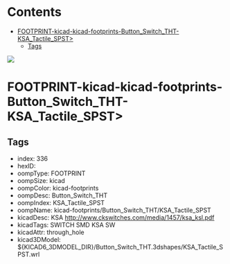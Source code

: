



Contents
========

* [FOOTPRINT-kicad-kicad-footprints-Button_Switch_THT-KSA_Tactile_SPST>](#footprint-kicad-kicad-footprints-button_switch_tht-ksa_tactile_spst)
	* [Tags](#tags)
  
![][im]
# FOOTPRINT-kicad-kicad-footprints-Button_Switch_THT-KSA_Tactile_SPST>

## Tags

- index: 336
- hexID: 
- oompType: FOOTPRINT
- oompSize: kicad
- oompColor: kicad-footprints
- oompDesc: Button_Switch_THT
- oompIndex: KSA_Tactile_SPST
- oompName: kicad-footprints/Button_Switch_THT/KSA_Tactile_SPST
- kicadDesc: KSA http://www.ckswitches.com/media/1457/ksa_ksl.pdf
- kicadTags: SWITCH SMD KSA SW
- kicadAttr: through_hole
- kicad3DModel: ${KICAD6_3DMODEL_DIR}/Button_Switch_THT.3dshapes/KSA_Tactile_SPST.wrl



[im]: image.png
